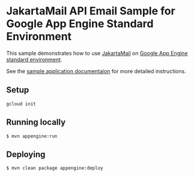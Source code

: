 # JakartaMail API Email Sample for Google App Engine Standard Environment

This sample demonstrates how to use [JakartaMail][jakartamail-api] on [Google App Engine
standard environment][ae-docs].

See the [sample application documentaion][sample-docs] for more detailed
instructions.

[ae-docs]: https://cloud.google.com/appengine/docs/java/
[jakartamail-api]: https://jakartaee.github.io/mail-api/
[sample-docs]: https://cloud.google.com/appengine/docs/java/mail/

## Setup

    gcloud init

## Running locally
    $ mvn appengine:run

## Deploying
    $ mvn clean package appengine:deploy
